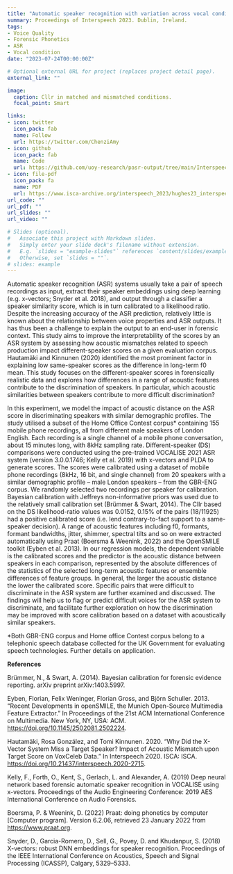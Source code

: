 ```yaml
---
title: "Automatic speaker recognition with variation across vocal conditions: a controlled experiment with implications for forensics"
summary: Proceedings of Interspeech 2023. Dublin, Ireland.
tags:
- Voice Quality
- Forensic Phonetics
- ASR
- Vocal condition
date: "2023-07-24T00:00:00Z"

# Optional external URL for project (replaces project detail page).
external_link: ""

image:
  caption: Cllr in matched and mismatched conditions.
  focal_point: Smart

links:
- icon: twitter
  icon_pack: fab
  name: Follow
  url: https://twitter.com/ChenziAmy
- icon: github
  icon_pack: fab
  name: Code
  url: https://github.com/uoy-research/pasr-output/tree/main/Interspeech_23_Calibration
- icon: file-pdf
  icon_pack: fa
  name: PDF
  url: https://www.isca-archive.org/interspeech_2023/hughes23_interspeech.pdf
url_code: ""
url_pdf: ""
url_slides: ""
url_video: ""

# Slides (optional).
#   Associate this project with Markdown slides.
#   Simply enter your slide deck's filename without extension.
#   E.g. `slides = "example-slides"` references `content/slides/example-slides.md`.
#   Otherwise, set `slides = ""`.
# slides: example
---
```


Automatic speaker recognition (ASR) systems usually take a pair of speech recordings as input, extract their speaker embeddings using deep learning (e.g. x-vectors; Snyder et al. 2018), and output through a classifier a speaker similarity score, which is in turn calibrated to a likelihood ratio. Despite the increasing accuracy of the ASR prediction, relatively little is known about the relationship between voice properties and ASR outputs. It has thus been a challenge to explain the output to an end-user in forensic context. This study aims to improve the interpretability of the scores by an ASR system by assessing how acoustic mismatches related to speech production impact different-speaker scores on a given evaluation corpus. Hautamäki and Kinnunen (2020) identified the most prominent factor in explaining low same-speaker scores as the difference in long-term f0 mean. This study focuses on the different-speaker scores in forensically realistic data and explores how differences in a range of acoustic features contribute to the discrimination of speakers. In particular, which acoustic similarities between speakers contribute to more difficult discrimination?

In this experiment, we model the impact of acoustic distance on the ASR score in discriminating speakers with similar demographic profiles. The study utilised a subset of the Home Office Contest corpus* containing 155 mobile phone recordings, all from different male speakers of London English. Each recording is a single channel of a mobile phone conversation, about 15 minutes long, with 8kHz sampling rate. Different-speaker (DS) comparisons were conducted using the pre-trained VOCALISE 2021 ASR system (version 3.0.0.1746; Kelly et al. 2019) with x-vectors and PLDA to generate scores. The scores were calibrated using a dataset of mobile phone recordings (8kHz, 16 bit, and single channel) from 20 speakers with a similar demographic profile – male London speakers – from the GBR-ENG corpus. We randomly selected two recordings per speaker for calibration. Bayesian calibration with Jeffreys non-informative priors was used due to the relatively small calibration set (Brümmer & Swart, 2014). The Cllr based on the DS likelihood-ratio values was 0.0152, 0.15% of the pairs (18/11925) had a positive calibrated score (i.e. lend contrary-to-fact support to a same-speaker decision). A range of acoustic features including f0, formants, formant bandwidths, jitter, shimmer, spectral tilts and so on were extracted automatically using Praat (Boersma & Weenink, 2022) and the OpenSMILE toolkit (Eyben et al. 2013). In our regression models, the dependent variable is the calibrated scores and the predictor is the acoustic distance between speakers in each comparison, represented by the absolute differences of the statistics of the selected long-term acoustic features or ensemble differences of feature groups. In general, the larger the acoustic distance the lower the calibrated score. Specific pairs that were difficult to discriminate in the ASR system are further examined and discussed. The findings will help us to flag or predict difficult voices for the ASR system to discriminate, and facilitate further exploration on how the discrimination may be improved with score calibration based on a dataset with acoustically similar speakers.

*Both GBR-ENG corpus and Home office Contest corpus belong to a telephonic speech database collected for the UK Government for evaluating speech technologies. Further details on application.


**References**

Brümmer, N., & Swart, A. (2014). Bayesian calibration for forensic evidence reporting. arXiv preprint arXiv:1403.5997.

Eyben, Florian, Felix Weninger, Florian Gross, and Björn Schuller. 2013. “Recent Developments in openSMILE, the Munich Open-Source Multimedia Feature Extractor.” In Proceedings of the 21st ACM International Conference on Multimedia. New York, NY, USA: ACM. https://doi.org/10.1145/2502081.2502224.

Hautamäki, Rosa González, and Tomi Kinnunen. 2020. “Why Did the X-Vector System Miss a Target Speaker? Impact of Acoustic Mismatch upon Target Score on VoxCeleb Data.” In Interspeech 2020. ISCA: ISCA. https://doi.org/10.21437/interspeech.2020-2715.

Kelly, F., Forth, O., Kent, S., Gerlach, L. and Alexander, A. (2019) Deep neural network based forensic automatic speaker recognition in VOCALISE using x-vectors. Proceedings of the Audio Engineering Conference: 2019 AES International Conference on Audio Forensics.

Boersma, P. & Weenink, D. (2022) Praat: doing phonetics by computer [Computer program]. Version 6.2.06, retrieved 23 January 2022 from https://www.praat.org.

Snyder, D., Garcia-Romero, D., Sell, G., Povey, D. and Khudanpur, S. (2018) X-vectors: robust DNN embeddings for speaker recognition. Proceedings of the IEEE International Conference on Acoustics, Speech and Signal Processing (ICASSP), Calgary, 5329–5333.
